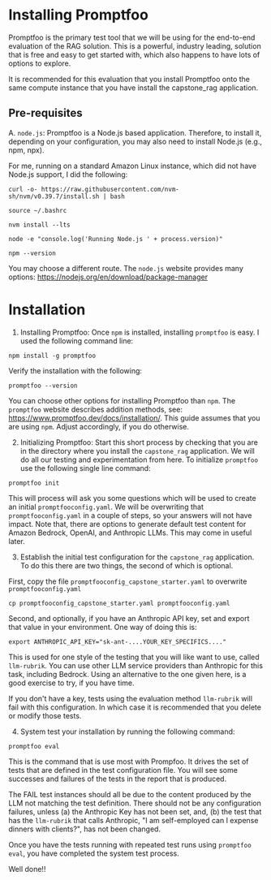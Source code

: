 # Installing Promptfoo

Promptfoo is the primary test tool that we will be using for the end-to-end evaluation of the RAG solution.
This is a powerful, industry leading, solution that is free and easy to get started with, 
which also happens to have lots of options to explore.

It is recommended for this evaluation that you install Promptfoo onto the same compute instance that
you have install the capstone_rag application. 

## Pre-requisites
A. `node.js`: Promptfoo is a Node.js based application. 
Therefore, to install it, depending on your configuration, you may also need to install Node.js (e.g., npm, npx).

For me, running on a standard Amazon Linux instance, which did not have Node.js support, I did the following:

`curl -o- https://raw.githubusercontent.com/nvm-sh/nvm/v0.39.7/install.sh | bash`

`source ~/.bashrc`

`nvm install --lts`

`node -e "console.log('Running Node.js ' + process.version)"`

`npm --version`

You may choose a different route. The `node.js` website provides many options: https://nodejs.org/en/download/package-manager

# Installation

1. Installing Promptfoo: Once `npm` is installed, installing `promptfoo` is easy. 
I used the following command line:

`npm install -g promptfoo`

Verify the installation with the following:

`promptfoo --version`

You can choose other options for installing Promptfoo than `npm`. 
The `promptfoo` website describes addition methods, see: https://www.promptfoo.dev/docs/installation/.
This guide assumes that you are using `npm`. Adjust accordingly, if you do otherwise.

2. Initializing Promptfoo: 
Start this short process by checking that you are in the directory where you install the `capstone_rag` application.
We will do all our testing and experimentation from here. 
To initialize `promptfoo`  use the following single line command:

`promptfoo init`

This will process will ask you some questions which will be used to create an initial `promptfooconfig.yaml`.
We will be overwriting that `promptfooconfig.yaml` in a couple of steps, so your answers will not have impact.
Note that, there are options to generate default test content for Amazon Bedrock, OpenAI, and Anthropic LLMs.
This may come in useful later.

3. Establish the initial test configuration for the `capstone_rag` application. 
To do this there are two things, the second of which is optional. 

First, copy the file `promptfooconfig_capstone_starter.yaml` to overwrite `promptfooconfig.yaml`

`cp promptfooconfig_capstone_starter.yaml promptfooconfig.yaml`

Second, and optionally, if you have an Anthropic API key, set and export that value in your environment. 
One way of doing this is:

`export ANTHROPIC_API_KEY="sk-ant-....YOUR_KEY_SPECIFICS...."`

This is used for one style of the testing that you will like want to use, called `llm-rubrik`.
You can use other LLM service providers than Anthropic for this task, including Bedrock.
Using an alternative to the one given here, is a good exercise to try, if you have time.

If you don't have a key, tests using the evaluation method `llm-rubrik` will fail with this configuration.
In which case it is recommended that you delete or modify those tests.

4. System test your installation by running the following command:

`promptfoo eval`

This is the command that is use most with Prompfoo. 
It drives the set of tests that are defined in the test configuration file.
You will see some successes and failures of the tests in the report that is produced.

The FAIL test instances should all be due to the content produced by the LLM not matching the test definition.
There should not be any configuration failures, unless 
    (a) the Anthropic Key has not been set, and,
    (b) the test that has the `llm-rubrik` that calls Anthropic, 
"I am self-employed can I expense dinners with clients?", has not been changed.

Once you have the tests running with repeated test runs using `promptfoo eval`, you have completed the system test process.

Well done!!




